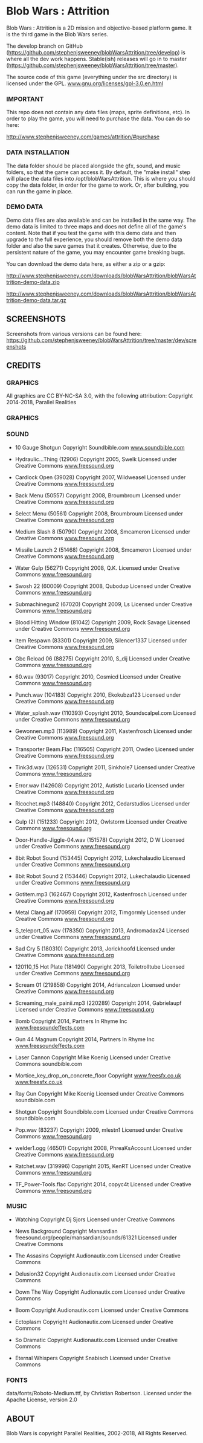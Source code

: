 # Blob Wars : Attrition

Blob Wars : Attrition is a 2D mission and objective-based platform game. It is the third game in the Blob Wars series.

The develop branch on GitHub (https://github.com/stephenjsweeney/blobWarsAttrition/tree/develop) is where all the dev work happens. Stable(ish) releases will go in to master (https://github.com/stephenjsweeney/blobWarsAttrition/tree/master).

The source code of this game (everything under the src directory) is licensed under the GPL. www.gnu.org/licenses/gpl-3.0.en.html

### IMPORTANT

This repo does not contain any data files (maps, sprite definitions, etc). In order to play the game, you will need to purchase the data. You can do so here:

http://www.stephenjsweeney.com/games/attrition/#purchase

### DATA INSTALLATION

The data folder should be placed alongside the gfx, sound, and music folders, so that the game can access it. By default, the "make install" step will place the data files into /opt/blobWarsAttrition. This is where you should copy the data folder, in order for the game to work. Or, after building, you can run the game in place.

### DEMO DATA

Demo data files are also available and can be installed in the same way. The demo data is limited to three maps and does not define all of the game's content. Note that if you test the game with this demo data and then upgrade to the full experience, you should remove both the demo data folder and also the save games that it creates. Otherwise, due to the persistent nature of the game, you may encounter game breaking bugs.

You can download the demo data here, as either a zip or a gzip:

http://www.stephenjsweeney.com/downloads/blobWarsAttrition/blobWarsAttrition-demo-data.zip

http://www.stephenjsweeney.com/downloads/blobWarsAttrition/blobWarsAttrition-demo-data.tar.gz

## SCREENSHOTS

Screenshots from various versions can be found here: https://github.com/stephenjsweeney/blobWarsAttrition/tree/master/dev/screenshots

## CREDITS

### GRAPHICS

All graphics are CC BY-NC-SA 3.0, with the following attribution: Copyright 2014-2018, Parallel Realities

### GRAPHICS

### SOUND

* 10 Gauge Shotgun
Copyright Soundbible.com
www.soundbible.com

* Hydraulic...Thing (12906)
Copyright 2005, Swelk
Licensed under Creative Commons
www.freesound.org

* Cardlock Open (39028)
Copyright 2007, Wildweasel
Licensed under Creative Commons
www.freesound.org

* Back Menu (50557)
Copyright 2008, Broumbroum
Licensed under Creative Commons
www.freesound.org

* Select Menu (50561)
Copyright 2008, Broumbroum
Licensed under Creative Commons
www.freesound.org

* Medium Slash 8 (50790)
Copyright 2008, Smcameron
Licensed under Creative Commons
www.freesound.org

* Missile Launch 2 (51468)
Copyright 2008, Smcameron
Licensed under Creative Commons
www.freesound.org

* Water Gulp (56271)
Copyright 2008, Q.K.
Licensed under Creative Commons
www.freesound.org

* Swosh 22 (60009)
Copyright 2008, Qubodup
Licensed under Creative Commons
www.freesound.org

* Submachinegun2 (67020)
Copyright 2009, Ls
Licensed under Creative Commons
www.freesound.org

* Blood Hitting Window (81042)
Copyright 2009, Rock Savage
Licensed under Creative Commons
www.freesound.org

* Item Respawn (83301)
Copyright 2009, Silencer1337
Licensed under Creative Commons
www.freesound.org

* Gbc Reload 06 (88275)
Copyright 2010, S_dij
Licensed under Creative Commons
www.freesound.org

* 60.wav (93017)
Copyright 2010, Cosmicd
Licensed under Creative Commons
www.freesound.org

* Punch.wav (104183)
Copyright 2010, Ekokubza123
Licensed under Creative Commons
www.freesound.org

* Water_splash.wav (110393)
Copyright 2010, Soundscalpel.com
Licensed under Creative Commons
www.freesound.org

* Gewonnen.mp3 (113989)
Copyright 2011, Kastenfrosch
Licensed under Creative Commons
www.freesound.org

* Transporter Beam.Flac (116505)
Copyright 2011, Owdeo
Licensed under Creative Commons
www.freesound.org

* Tink3d.wav (126531)
Copyright 2011, Sinkhole7
Licensed under Creative Commons
www.freesound.org

* Error.wav (142608)
Copyright 2012, Autistic Lucario
Licensed under Creative Commons
www.freesound.org

* Ricochet.mp3 (148840)
Copyright 2012, Cedarstudios
Licensed under Creative Commons
www.freesound.org

* Gulp (2) (151233)
Copyright 2012, Owlstorm
Licensed under Creative Commons
www.freesound.org

* Door-Handle-Jiggle-04.wav (151578)
Copyright 2012, D W
Licensed under Creative Commons
www.freesound.org

* 8bit Robot Sound (153445)
Copyright 2012, Lukechalaudio
Licensed under Creative Commons
www.freesound.org

* 8bit Robot Sound 2 (153446)
Copyright 2012, Lukechalaudio
Licensed under Creative Commons
www.freesound.org

* Gotitem.mp3 (162467)
Copyright 2012, Kastenfrosch
Licensed under Creative Commons
www.freesound.org

* Metal Clang.aif (170959)
Copyright 2012, Timgormly
Licensed under Creative Commons
www.freesound.org

* S_teleport_05.wav (178350)
Copyright 2013, Andromadax24
Licensed under Creative Commons
www.freesound.org

* Sad Cry 5 (180310)
Copyright 2013, Jorickhoofd
Licensed under Creative Commons
www.freesound.org

* 120110_15 Hot Plate (181490)
Copyright 2013, Toiletrolltube
Licensed under Creative Commons
www.freesound.org

* Scream 01 (219858)
Copyright 2014, Adriancalzon
Licensed under Creative Commons
www.freesound.org

* Screaming_male_painii.mp3 (220289)
Copyright 2014, Gabrielaupf
Licensed under Creative Commons
www.freesound.org

* Bomb
Copyright 2014, Partners In Rhyme Inc
www.freesoundeffects.com

* Gun 44 Magnum
Copyright 2014, Partners In Rhyme Inc
www.freesoundeffects.com

* Laser Cannon
Copyright Mike Koenig
Licensed under Creative Commons
soundbible.com

* Mortice_key_drop_on_concrete_floor
Copyright www.freesfx.co.uk
www.freesfx.co.uk

* Ray Gun
Copyright Mike Koenig
Licensed under Creative Commons
soundbible.com

* Shotgun
Copyright Soundbible.com
Licensed under Creative Commons
soundbible.com

* Pop.wav (83237)
Copyright 2009, mlestn1
Licensed under Creative Commons
www.freesound.org

* welder1.ogg (46501)
Copyright 2008, PhreaKsAccount
Licensed under Creative Commons
www.freesound.org

* Ratchet.wav (319996)
Copyright 2015, KenRT
Licensed under Creative Commons
www.freesound.org

* TF_Power-Tools.flac
Copyright 2014, copyc4t
Licensed under Creative Commons
www.freesound.org

### MUSIC

* Watching
Copyright Dj Sjors
Licensed under Creative Commons

* News Background
Copyright Mansardian
freesound.org/people/mansardian/sounds/61321
Licensed under Creative Commons

* The Assasins
Copyright Audionautix.com
Licensed under Creative Commons

* Delusion32
Copyright Audionautix.com
Licensed under Creative Commons

* Down The Way
Copyright Audionautix.com
Licensed under Creative Commons

* Boom
Copyright Audionautix.com
Licensed under Creative Commons

* Ectoplasm
Copyright Audionautix.com
Licensed under Creative Commons

* So Dramatic
Copyright Audionautix.com
Licensed under Creative Commons

* Eternal Whispers
Copyright Snabisch
Licensed under Creative Commons

### FONTS

data/fonts/Roboto-Medium.ttf, by Christian Robertson. Licensed under the Apache License, version 2.0

## ABOUT

Blob Wars is copyright Parallel Realities, 2002-2018, All Rights Reserved.
